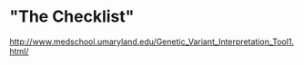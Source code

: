 "The Checklist"
===============

http://www.medschool.umaryland.edu/Genetic_Variant_Interpretation_Tool1.html/

